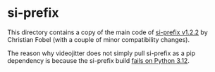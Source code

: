 # si-prefix

This directory contains a copy of the main code of [si-prefix v1.2.2][] by
Christian Fobel (with a couple of minor compatibility changes).

The reason why videojitter does not simply pull si-prefix as a pip dependency is
because the si-prefix build [fails on Python 3.12][].

[si-prefix v1.2.2]: https://github.com/cfobel/si-prefix/tree/v1.2.2
[fails on Python 3.12]: https://github.com/cfobel/si-prefix/issues/11
